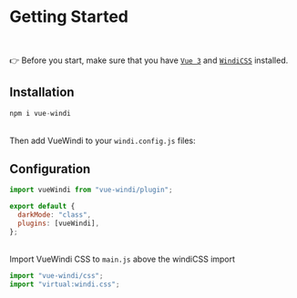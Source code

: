 # Getting Started

<br />

👉 Before you start, make sure that you have <code><span class="hover:underline text-primary-200">[Vue 3](https://vuejs.org)</span></code> and <code><span class="hover:underline text-primary-200">[WindiCSS](https://windicss.org)</span></code> installed.

## Installation

```js
npm i vue-windi
```

<br />
Then add VueWindi to your <code>windi.config.js</code> files:

## Configuration

```js
import vueWindi from "vue-windi/plugin";

export default {
  darkMode: "class",
  plugins: [vueWindi],
};
```

<br />
Import VueWindi CSS to <code>main.js</code> above the windiCSS import

```js
import "vue-windi/css";
import "virtual:windi.css";
```
